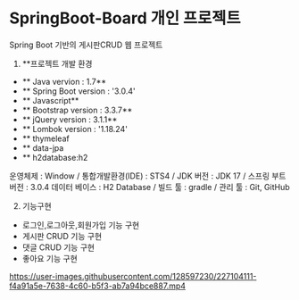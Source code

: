 # SpringBoot-Board 개인 프로젝트 
Spring Boot 기반의 게시판CRUD 웹 프로젝트 

1. **프로젝트 개발 환경
- ** Java vervion : 1.7**
- ** Spring Boot version : '3.0.4'
- ** Javascript**
- ** Bootstrap version : 3.3.7**
- ** jQuery version :  3.1.1**
- ** Lombok version : '1.18.24'
- ** thymeleaf
- ** data-jpa
- ** h2database:h2

운영체제 : Window / 통합개발환경(IDE) : STS4 /
JDK 버전 : JDK 17 / 스프링 부트 버전 : 3.0.4
데이터 베이스 : H2 Database / 빌드 툴 : gradle / 관리 툴 : Git, GitHub

2. 기능구현
- 로그인,로그아웃,회원가입 기능 구현 
- 게시판 CRUD 기능 구현
- 댓글 CRUD 기능 구현 
- 좋아요 기능 구현 


https://user-images.githubusercontent.com/128597230/227104111-f4a91a5e-7638-4c60-b5f3-ab7a94bce887.mp4

